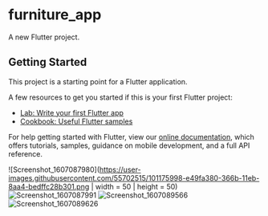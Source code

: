 # furniture_app

A new Flutter project.

## Getting Started

This project is a starting point for a Flutter application.

A few resources to get you started if this is your first Flutter project:

- [Lab: Write your first Flutter app](https://flutter.dev/docs/get-started/codelab)
- [Cookbook: Useful Flutter samples](https://flutter.dev/docs/cookbook)

For help getting started with Flutter, view our
[online documentation](https://flutter.dev/docs), which offers tutorials,
samples, guidance on mobile development, and a full API reference.


![Screenshot_1607087980](https://user-images.githubusercontent.com/55702515/101175998-e49fa380-366b-11eb-8aa4-bedffc28b301.png | width = 50 | height = 50)
![Screenshot_1607087991](https://user-images.githubusercontent.com/55702515/101176018-e8cbc100-366b-11eb-84fb-9bddb6f26fb3.png)
![Screenshot_1607089566](https://user-images.githubusercontent.com/55702515/101176044-f1bc9280-366b-11eb-9bcc-3d99bfad58c3.png)
![Screenshot_1607089626](https://user-images.githubusercontent.com/55702515/101176053-f6814680-366b-11eb-8a65-f7d38ba47240.png)
